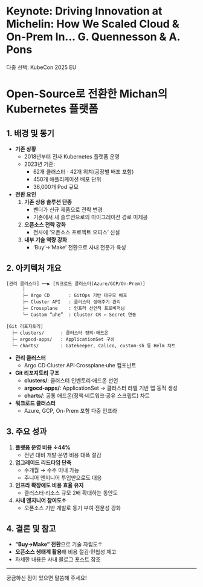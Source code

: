 # Keynote: Driving Innovation at Michelin: How We Scaled Cloud & On-Prem In... G. Quennesson & A. Pons

다중 선택: KubeCon 2025 EU

# Open-Source로 전환한 Michan의 Kubernetes 플랫폼

## 1. 배경 및 동기

- **기존 상황**
    - 2018년부터 전사 Kubernetes 플랫폼 운영
    - 2023년 기준:
        - 62개 클러스터 · 42개 위치(공장별 배포 포함)
        - 450개 애플리케이션 배포 단위
        - 36,000개 Pod 규모
- **전환 요인**
    1. **기존 상용 솔루션 단종**
        - 벤더가 신규 제품으로 전략 변경
        - 기존에서 새 솔루션으로의 마이그레이션 경로 미제공
    2. **오픈소스 전략 강화**
        - 전사에 ‘오픈소스 프로젝트 오피스’ 신설
    3. **내부 기술 역량 강화**
        - ‘Buy’→‘Make’ 전환으로 사내 전문가 육성

## 2. 아키텍처 개요

```
[관리 클러스터] ──▶ [워크로드 클러스터(Azure/GCP/On-Prem)]
      │
      ├─ Argo CD       : GitOps 기반 대규모 배포
      ├─ Cluster API   : 클러스터 생애주기 관리
      ├─ Crossplane    : 인프라 선언적 프로비저닝
      └─ Custom “uhe”  : Cluster CR ↔ Secret 연동

[Git 리포지토리]
  ├─ clusters/      : 클러스터 정의·애드온
  ├─ argocd-apps/   : ApplicationSet 구성
  └─ charts/        : Gatekeeper, Calico, custom-sh 등 Helm 차트

```

- **관리 클러스터**
    - Argo CD·Cluster API·Crossplane·uhe 컴포넌트
- **Git 리포지토리 구조**
    - **clusters/**: 클러스터 인벤토리·애드온 선언
    - **argocd-apps/**: ApplicationSet → 클러스터 라벨 기반 앱 동적 생성
    - **charts/**: 공통 애드온(정책·네트워크·공유 스크립트) 차트
- **워크로드 클러스터**
    - Azure, GCP, On-Prem 포함 다중 인프라

## 3. 주요 성과

1. **플랫폼 운영 비용 ↓44%**
    - 전년 대비 개발·운영 비용 대폭 절감
2. **업그레이드 리드타임 단축**
    - 수개월 → 수주 이내 가능
    - 주니어 엔지니어 투입만으로도 대응
3. **인프라 확장에도 비용 효율 유지**
    - 클러스터·리소스 규모 2배 확대하는 동안도
4. **사내 엔지니어 참여도↑**
    - 오픈소스 기반 개발로 동기 부여·전문성 강화

## 4. 결론 및 참고

- **“Buy→Make” 전환**으로 기술 자립도↑
- **오픈소스 생태계 활용**해 비용 절감·민첩성 제고
- 자세한 내용은 사내 블로그 포스트 참조

---

궁금하신 점이 있으면 말씀해 주세요!